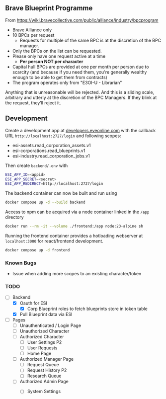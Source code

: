 ## Brave Blueprint Programme

From https://wiki.bravecollective.com/public/alliance/industry/bpcprogram

- Brave Alliance only
- 10 BPCs per request
  - Requests for multiple of the same BPC is at the discretion of the BPC manager.
- Only the BPCs on the list can be requested.
- Please only have one request active at a time
  - **Per person NOT per character**
- Capital hull BPCs are provided at one per month per person due to scarcity (and because if you need them, you're generally wealthy enough to be able to get them from contracts)
- The program operates only from "E3OI-U - Librarian"

Anything that is unreasonable will be rejected. And this is a sliding scale, arbitrary and utterly at the discretion of the BPC Managers. If they blink at the request, they’ll reject it.

## Development

Create a development app at [developers.eveonline.com](https://developers.eveonline.com) with the callback URL `http://localhost:2727/login` and following scopes:
- esi-assets.read_corporation_assets.v1
- esi-corporations.read_blueprints.v1
- esi-industry.read_corporation_jobs.v1

Then create `backend/.env` with 
``` sh
ESI_APP_ID=<appid>
ESI_APP_SECRET=<secret>
ESI_APP_REDIRECT=http://localhost:2727/login
```

The backend container can now be built and run using
``` sh
docker compose up -d --build backend
```

Access to npm can be acquired via a node container linked in the `/app` directory
``` sh
docker run --rm -it --volume ./frontend:/app node:23-alpine sh
```

Running the frontend container provides a hotloading webserver at `localhost:3000` for react/frontend development.
``` sh
docker compose up -d frontend
```

### Known Bugs
- Issue when adding more scopes to an existing character/token

### TODO
- [ ] Backend
  - [x] Oauth for ESI
    - [x] Corp Blueprint roles to fetch blueprints store in token table
  - [x] Pull Blueprint data via ESI
- [ ] Pages
  - [ ] Unauthenticated / Login Page
  - [ ] Unauthorized Character
  - [ ] Authorized Character
    - [ ] User Settings P2
    - [ ] User Requests
    - [ ] Home Page
  - [ ] Authorized Manager Page
    - [ ] Request Queue
    - [ ] Request History P2
    - [ ] Research Queue
  - [ ] Authorized Admin Page
    - [ ] System Settings

